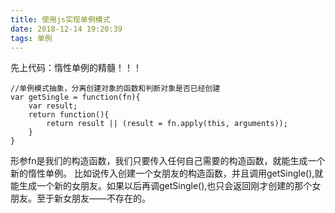 ```yaml
---
title: 使用js实现单例模式
date: 2018-12-14 19:20:39
tags: 单例
---
```


先上代码：惰性单例的精髓！！！

```
//单例模式抽象，分离创建对象的函数和判断对象是否已经创建
var getSingle = function(fn){
    var result;
    return function(){
        return result || (result = fn.apply(this, arguments));
    }
}
```
形参fn是我们的构造函数，我们只要传入任何自己需要的构造函数，就能生成一个新的惰性单例。
比如说传入创建一个女朋友的构造函数，并且调用getSingle(),就能生成一个新的女朋友。如果以后再调getSingle(),也只会返回刚才创建的那个女朋友。至于新女朋友——不存在的。